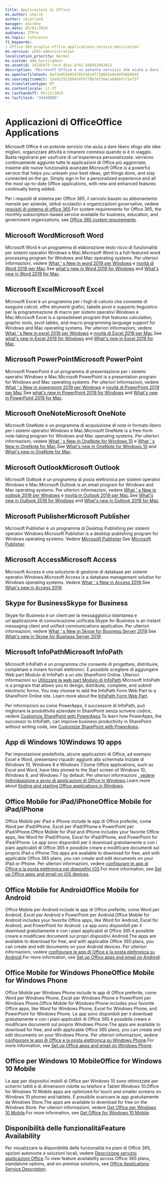 ```yaml
---
title: Applicazioni di Office
ms.author: sharik
author: skjerland
manager: mnirkhe
ms.date: 05/01/2019
audience: ITPro
ms.topic: reference
f1_keywords:
- office-365-proplus-office-applications-service-description
ms.service: o365-administration
localization_priority: Normal
ms.custom: Adm_ServiceDesc
ms.assetid: 142d5d73-fac4-45a1-b742-846953943813
description: "Microsoft Office è un potente servizio che aiuta a dare libero sfogo alle idee migliori, organizzare attività e rimanere connessi quando si è in viaggio. Basta registrarsi per usufruire di un'esperienza personalizzata: verranno continuamente aggiunte tutte le applicazioni di Office più aggiornate, insieme alle nuove funzionalità avanzate."
ms.openlocfilehash: 8af3a955b02478bf461df710041e0e4970868845
ms.sourcegitcommit: 15e92292209454f6778bfef26ecab96bfc71ef5f
ms.translationtype: MT
ms.contentlocale: it-IT
ms.lasthandoff: 05/22/2019
ms.locfileid: "34342995"
---
```

# <a name="office-applications"></a><span data-ttu-id="b0229-104">Applicazioni di Office</span><span class="sxs-lookup"><span data-stu-id="b0229-104">Office Applications</span></span>

<span data-ttu-id="b0229-p102">Microsoft Office è un potente servizio che aiuta a dare libero sfogo alle idee migliori, organizzare attività e rimanere connessi quando si è in viaggio. Basta registrarsi per usufruire di un'esperienza personalizzata: verranno continuamente aggiunte tutte le applicazioni di Office più aggiornate, insieme alle nuove funzionalità avanzate.</span><span class="sxs-lookup"><span data-stu-id="b0229-p102">Microsoft Office is a powerful service that helps you unleash your best ideas, get things done, and stay connected on the go. Simply sign in for a personalized experience and all the most up-to-date Office applications, with new and enhanced features continually being added.</span></span>
  
<span data-ttu-id="b0229-107">Per i requisiti di sistema per Office 365, il servizio basato su abbonamento mensile per aziende, istituti scolastici e organizzazioni governative, vedere [requisiti di sistema di office 365](https://products.office.com/office-system-requirements/#Office365forBEG).</span><span class="sxs-lookup"><span data-stu-id="b0229-107">For system requirements for Office 365, the monthly subscription-based service available for business, education, and government organizations, see [Office 365 system requirements](https://products.office.com/office-system-requirements/#Office365forBEG).</span></span>
  
## <a name="microsoft-word"></a><span data-ttu-id="b0229-108">Microsoft Word</span><span class="sxs-lookup"><span data-stu-id="b0229-108">Microsoft Word</span></span>

<span data-ttu-id="b0229-109">Microsoft Word è un programma di elaborazione testo ricco di funzionalità per sistemi operativi Windows e Mac.</span><span class="sxs-lookup"><span data-stu-id="b0229-109">Microsoft Word is a full-featured word processing program for Windows and Mac operating systems.</span></span> <span data-ttu-id="b0229-110">Per ulteriori informazioni, vedere [What ' s New in word 2019 per Windows](https://support.office.com/article/what-s-new-in-word-2019-for-windows-d3d31e5e-2bb8-4433-80bb-08279beef4b3) e [novità di Word 2019 per Mac](https://support.office.com/article/what-s-new-in-word-2019-for-mac-247e0cd4-a758-4b42-a157-42eb8853aef5).</span><span class="sxs-lookup"><span data-stu-id="b0229-110">See [what's new in Word 2019 for Windows](https://support.office.com/article/what-s-new-in-word-2019-for-windows-d3d31e5e-2bb8-4433-80bb-08279beef4b3) and [What's new in Word 2019 for Mac](https://support.office.com/article/what-s-new-in-word-2019-for-mac-247e0cd4-a758-4b42-a157-42eb8853aef5).</span></span>
  
## <a name="microsoft-excel"></a><span data-ttu-id="b0229-111">Microsoft Excel</span><span class="sxs-lookup"><span data-stu-id="b0229-111">Microsoft Excel</span></span>

<span data-ttu-id="b0229-112">Microsoft Excel è un programma per i fogli di calcolo che consente di eseguire calcoli, offre strumenti grafici, tabelle pivot e supporto linguistico per la programmazione di macro per sistemi operativi Windows e Mac.</span><span class="sxs-lookup"><span data-stu-id="b0229-112">Microsoft Excel is a spreadsheet program that features calculation, graphic tools, pivot tables, and macro programming language support for Windows and Mac operating systems.</span></span> <span data-ttu-id="b0229-113">Per ulteriori informazioni, vedere [What ' s New in excel 2019 per Windows](https://support.office.com/article/what-s-new-in-excel-2019-for-windows-5a201203-1155-4055-82a5-82bf0994631f) e [novità di Excel 2019 per Mac](https://support.office.com/article/what-s-new-in-excel-2019-for-mac-5ce129d3-9e5c-417f-9545-fb6f7b72674d).</span><span class="sxs-lookup"><span data-stu-id="b0229-113">See [what's new in Excel 2019 for Windows](https://support.office.com/article/what-s-new-in-excel-2019-for-windows-5a201203-1155-4055-82a5-82bf0994631f) and [What's new in Excel 2019 for Mac](https://support.office.com/article/what-s-new-in-excel-2019-for-mac-5ce129d3-9e5c-417f-9545-fb6f7b72674d).</span></span>
  
## <a name="microsoft-powerpoint"></a><span data-ttu-id="b0229-114">Microsoft PowerPoint</span><span class="sxs-lookup"><span data-stu-id="b0229-114">Microsoft PowerPoint</span></span>

<span data-ttu-id="b0229-115">Microsoft PowerPoint è un programma di presentazione per i sistemi operativi Windows e Mac.</span><span class="sxs-lookup"><span data-stu-id="b0229-115">Microsoft PowerPoint is a presentation program for Windows and Mac operating systems.</span></span> <span data-ttu-id="b0229-116">Per ulteriori informazioni, vedere [What ' s New in powerpoint 2019 per Windows](https://support.office.com/article/what-s-new-in-powerpoint-2019-for-windows-8355a56a-f643-42d2-8454-784fa9b3d109) e [novità di PowerPoint 2019 per Mac](https://support.office.com/article/what-s-new-in-powerpoint-2019-for-mac-5038ba79-48c5-40f0-adff-11489e5d6fed).</span><span class="sxs-lookup"><span data-stu-id="b0229-116">See [what's new in PowerPoint 2019 for Windows](https://support.office.com/article/what-s-new-in-powerpoint-2019-for-windows-8355a56a-f643-42d2-8454-784fa9b3d109) and [What's new in PowerPoint 2019 for Mac](https://support.office.com/article/what-s-new-in-powerpoint-2019-for-mac-5038ba79-48c5-40f0-adff-11489e5d6fed).</span></span>
  
## <a name="microsoft-onenote"></a><span data-ttu-id="b0229-117">Microsoft OneNote</span><span class="sxs-lookup"><span data-stu-id="b0229-117">Microsoft OneNote</span></span>

<span data-ttu-id="b0229-118">Microsoft OneNote è un programma di acquisizione di note in formato libero per i sistemi operativi Windows e Mac.</span><span class="sxs-lookup"><span data-stu-id="b0229-118">Microsoft OneNote is a free-form note-taking program for Windows and Mac operating systems.</span></span> <span data-ttu-id="b0229-119">Per ulteriori informazioni, vedere [What ' s New in OneNote for Windows 10](https://support.office.com/article/what-s-new-in-onenote-for-windows-10-1477d5de-f4fd-4943-b18a-ff17091161ea) e [What ' s New in OneNote for Mac](https://support.office.com/article/see-what-s-new-in-onenote-for-mac-c82d3f15-252f-452a-89ba-e09fbe418829).</span><span class="sxs-lookup"><span data-stu-id="b0229-119">See [What's new in OneNote for Windows 10](https://support.office.com/article/what-s-new-in-onenote-for-windows-10-1477d5de-f4fd-4943-b18a-ff17091161ea) and [What's new in OneNote for Mac](https://support.office.com/article/see-what-s-new-in-onenote-for-mac-c82d3f15-252f-452a-89ba-e09fbe418829).</span></span>
  
## <a name="microsoft-outlook"></a><span data-ttu-id="b0229-120">Microsoft Outlook</span><span class="sxs-lookup"><span data-stu-id="b0229-120">Microsoft Outlook</span></span>

<span data-ttu-id="b0229-121">Microsoft Outlook è un programma di posta elettronica per sistemi operativi Windows e Mac.</span><span class="sxs-lookup"><span data-stu-id="b0229-121">Microsoft Outlook is an email program for Windows and Mac operating systems.</span></span> <span data-ttu-id="b0229-122">Per ulteriori informazioni, vedere [What ' s New in outlook 2019 per Windows](https://support.office.com/article/what-s-new-in-outlook-2019-for-windows-0c64df36-0908-4ff6-a7fc-573a62800525) e [novità in Outlook 2019 per Mac](https://support.office.com/article/what-s-new-in-outlook-2019-for-mac-05736033-f99e-4cb2-88aa-01e979b0736b).</span><span class="sxs-lookup"><span data-stu-id="b0229-122">See [What's new in Outlook 2019 for Windows](https://support.office.com/article/what-s-new-in-outlook-2019-for-windows-0c64df36-0908-4ff6-a7fc-573a62800525) and [What's new in Outlook 2019 for Mac](https://support.office.com/article/what-s-new-in-outlook-2019-for-mac-05736033-f99e-4cb2-88aa-01e979b0736b).</span></span>
  
## <a name="microsoft-publisher"></a><span data-ttu-id="b0229-123">Microsoft Publisher</span><span class="sxs-lookup"><span data-stu-id="b0229-123">Microsoft Publisher</span></span>

<span data-ttu-id="b0229-124">Microsoft Publisher è un programma di Desktop Publishing per sistemi operativi Windows.</span><span class="sxs-lookup"><span data-stu-id="b0229-124">Microsoft Publisher is a desktop publishing program for Windows operating systems.</span></span> <span data-ttu-id="b0229-125">Vedere [Microsoft Publisher](https://products.office.com/publisher).</span><span class="sxs-lookup"><span data-stu-id="b0229-125">See [Microsoft Publisher](https://products.office.com/publisher).</span></span>
  
## <a name="microsoft-access"></a><span data-ttu-id="b0229-126">Microsoft Access</span><span class="sxs-lookup"><span data-stu-id="b0229-126">Microsoft Access</span></span>

<span data-ttu-id="b0229-127">Microsoft Access è una soluzione di gestione di database per sistemi operativi Windows.</span><span class="sxs-lookup"><span data-stu-id="b0229-127">Microsoft Access is a database management solution for Windows operating systems.</span></span> <span data-ttu-id="b0229-128">Vedere [What ' s New in Access 2019](https://support.office.com/article/what-s-new-in-access-2019-f52c5317-3494-4105-9c56-5a2abb8e0f87).</span><span class="sxs-lookup"><span data-stu-id="b0229-128">See [What's new in Access 2019](https://support.office.com/article/what-s-new-in-access-2019-f52c5317-3494-4105-9c56-5a2abb8e0f87).</span></span>
  
## <a name="skype-for-business"></a><span data-ttu-id="b0229-129">Skype for Business</span><span class="sxs-lookup"><span data-stu-id="b0229-129">Skype for Business</span></span>

<span data-ttu-id="b0229-130">Skype for Business è un client per la messaggistica istantanea e un'applicazione di comunicazione unificata.</span><span class="sxs-lookup"><span data-stu-id="b0229-130">Skype for Business is an instant messaging client and unified communications application.</span></span> <span data-ttu-id="b0229-131">Per ulteriori informazioni, vedere [What ' s New in Skype for Business Server 2019](https://docs.microsoft.com/skypeforbusiness/whats-new).</span><span class="sxs-lookup"><span data-stu-id="b0229-131">See [What's new in Skype for Business Server 2019](https://docs.microsoft.com/skypeforbusiness/whats-new).</span></span>
  
## <a name="microsoft-infopath"></a><span data-ttu-id="b0229-132">Microsoft InfoPath</span><span class="sxs-lookup"><span data-stu-id="b0229-132">Microsoft InfoPath</span></span>

<span data-ttu-id="b0229-p111">Microsoft InfoPath è un programma che consente di progettare, distribuire, completare e inviare formati elettronici. È possibile scegliere di aggiungere Web part Modulo di InfoPath a un sito SharePoint Online. Ulteriori informazioni su [Utilizzare la web part Modulo di InfoPath](http://go.microsoft.com/fwlink/p/?LinkId=271687).</span><span class="sxs-lookup"><span data-stu-id="b0229-p111">Microsoft InfoPath is a program that allows you to design, distribute, complete, and submit electronic forms. You may choose to add the InfoPath Form Web Part to a SharePoint Online site. Learn more about the [InfoPath Form Web Part](http://go.microsoft.com/fwlink/p/?LinkId=271687).</span></span>

<span data-ttu-id="b0229-136">Per informazioni su come PowerApps, il successore di InfoPath, può migliorare la produttività aziendale in SharePoint senza scrivere codice, vedere [Customize SharePoint with PowerApps](https://powerapps.microsoft.com/infopath/).</span><span class="sxs-lookup"><span data-stu-id="b0229-136">To learn how PowerApps, the successor to InfoPath, can improve business productivity in SharePoint without writing code, see [Customize SharePoint with PowerApps](https://powerapps.microsoft.com/infopath/).</span></span>
  
## <a name="windows-10-apps"></a><span data-ttu-id="b0229-137">App di Windows 10</span><span class="sxs-lookup"><span data-stu-id="b0229-137">Windows 10 apps</span></span>

<span data-ttu-id="b0229-138">Per impostazione predefinita, alcune applicazioni di Office, ad esempio Excel e Word, presentano riquadri aggiunti alla schermata iniziale di Windows 10, Windows 8 e Windows 7.</span><span class="sxs-lookup"><span data-stu-id="b0229-138">Some Office applications, such as Excel and Word, have tiles pinned to the Start screen of Windows 10, Windows 8, and Windows 7 by default.</span></span> <span data-ttu-id="b0229-139">Per ulteriori informazioni [, vedere Individuazione e avvio di applicazioni di Office in Windows](https://support.office.com/article/can-t-find-office-applications-in-windows-10-windows-8-or-windows-7-907ce545-6ae8-459b-8d9d-de6764a635d6?ocmsassetID=HA103581103&CTT=1&CorrelationId=03707eae-b946-462a-b3c6-f0fc04f55611&ui=en-US&rs=en-US&ad=US#ID0EAABAAA=Windows_8.1_or_Windows_8).</span><span class="sxs-lookup"><span data-stu-id="b0229-139">Learn more about [finding and starting Office applications in Windows](https://support.office.com/article/can-t-find-office-applications-in-windows-10-windows-8-or-windows-7-907ce545-6ae8-459b-8d9d-de6764a635d6?ocmsassetID=HA103581103&CTT=1&CorrelationId=03707eae-b946-462a-b3c6-f0fc04f55611&ui=en-US&rs=en-US&ad=US#ID0EAABAAA=Windows_8.1_or_Windows_8).</span></span>
  
## <a name="office-mobile-for-ipadiphone"></a><span data-ttu-id="b0229-140">Office Mobile for iPad/iPhone</span><span class="sxs-lookup"><span data-stu-id="b0229-140">Office Mobile for iPad/iPhone</span></span>

<span data-ttu-id="b0229-141">Office Mobile per iPad e iPhone include le app di Office preferite, come Word per iPad/iPhone, Excel per iPad/iPhone e PowerPoint per iPad/iPhone.</span><span class="sxs-lookup"><span data-stu-id="b0229-141">Office Mobile for iPad and iPhone includes your favorite Office apps, like Word for iPad/iPhone, Excel for iPad/iPhone, and PowerPoint for iPad/iPhone.</span></span> <span data-ttu-id="b0229-142">Le app sono disponibili per il download gratuitamente e con i piani applicabili di Office 365 è possibile creare e modificare documenti sul proprio iPad o iPhone.</span><span class="sxs-lookup"><span data-stu-id="b0229-142">The apps are available to download for free, and with applicable Office 365 plans, you can create and edit documents on your iPad or iPhone.</span></span> <span data-ttu-id="b0229-143">Per ulteriori informazioni, vedere [configurare le app di Office e la posta elettronica nei dispositivi iOS](https://support.office.com/article/set-up-office-apps-and-email-on-ios-devices-0402b37e-49c4-4419-a030-f34c2013041f?ui=en-US&rs=en-US&ad=US).</span><span class="sxs-lookup"><span data-stu-id="b0229-143">For more information, see [Set up Office apps and email on iOS devices](https://support.office.com/article/set-up-office-apps-and-email-on-ios-devices-0402b37e-49c4-4419-a030-f34c2013041f?ui=en-US&rs=en-US&ad=US).</span></span>

## <a name="office-mobile-for-android"></a><span data-ttu-id="b0229-144">Office Mobile for Android</span><span class="sxs-lookup"><span data-stu-id="b0229-144">Office Mobile for Android</span></span>

<span data-ttu-id="b0229-145">Office Mobile per Android include le app di Office preferite, come Word per Android, Excel per Android e PowerPoint per Android.</span><span class="sxs-lookup"><span data-stu-id="b0229-145">Office Mobile for Android includes your favorite Office apps, like Word for Android, Excel for Android, and PowerPoint for Android.</span></span> <span data-ttu-id="b0229-146">Le app sono disponibili per il download gratuitamente e con i piani applicabili di Office 365 è possibile creare e modificare documenti sui propri dispositivi Android.</span><span class="sxs-lookup"><span data-stu-id="b0229-146">The apps are available to download for free, and with applicable Office 365 plans, you can create and edit documents on your Android devices.</span></span> <span data-ttu-id="b0229-147">Per ulteriori informazioni, vedere [configurare le app di Office e la posta elettronica su Android](https://support.office.com/article/set-up-office-apps-and-email-on-android-6ef2ebf2-fc2d-474a-be4a-5a801365c87f?ui=en-US&rs=en-US&ad=US).</span><span class="sxs-lookup"><span data-stu-id="b0229-147">For more information, see [Set up Office apps and email on Android](https://support.office.com/article/set-up-office-apps-and-email-on-android-6ef2ebf2-fc2d-474a-be4a-5a801365c87f?ui=en-US&rs=en-US&ad=US).</span></span>

## <a name="office-mobile-for-windows-phone"></a><span data-ttu-id="b0229-148">Office Mobile for Windows Phone</span><span class="sxs-lookup"><span data-stu-id="b0229-148">Office Mobile for Windows Phone</span></span>

<span data-ttu-id="b0229-149">Office Mobile per Windows Phone include le app di Office preferite, come Word per Windows Phone, Excel per Windows Phone e PowerPoint per Windows Phone.</span><span class="sxs-lookup"><span data-stu-id="b0229-149">Office Mobile for Windows Phone includes your favorite Office apps, like Word for Windows Phone, Excel for Windows Phone, and PowerPoint for Windows Phone.</span></span> <span data-ttu-id="b0229-150">Le app sono disponibili per il download gratuitamente e con i piani applicabili di Office 365 è possibile creare e modificare documenti sul proprio Windows Phone.</span><span class="sxs-lookup"><span data-stu-id="b0229-150">The apps are available to download for free, and with applicable Office 365 plans, you can create and edit documents on your Windows Phone.</span></span> <span data-ttu-id="b0229-151">Per ulteriori informazioni, vedere [configurare le app di Office e la posta elettronica su Windows Phone](https://support.office.com/article/set-up-office-apps-and-email-on-windows-phone-9bccc8b8-a321-4d0d-a45e-6e06a3438e43?ui=en-US&rs=en-US&ad=US).</span><span class="sxs-lookup"><span data-stu-id="b0229-151">For more information, see [Set up Office apps and email on Windows Phone](https://support.office.com/article/set-up-office-apps-and-email-on-windows-phone-9bccc8b8-a321-4d0d-a45e-6e06a3438e43?ui=en-US&rs=en-US&ad=US).</span></span>

## <a name="office-for-windows-10-mobile"></a><span data-ttu-id="b0229-152">Office per Windows 10 Mobile</span><span class="sxs-lookup"><span data-stu-id="b0229-152">Office for Windows 10 Mobile</span></span>

<span data-ttu-id="b0229-153">Le app per dispositivi mobili di Office per Windows 10 sono ottimizzate per schermi tattili e di dimensioni ridotte su telefoni e Tablet Windows 10.</span><span class="sxs-lookup"><span data-stu-id="b0229-153">Office for Windows 10 Mobile apps are optimized for touch and smaller screens on Windows 10 phones and tablets.</span></span> <span data-ttu-id="b0229-154">È possibile scaricare le app gratuitamente da Windows Store.</span><span class="sxs-lookup"><span data-stu-id="b0229-154">The apps are available to download for free on the Windows Store.</span></span> <span data-ttu-id="b0229-155">Per ulteriori informazioni, vedere [Get Office per Windows 10 Mobile](https://products.office.com/mobile/office-mobile-apps-for-windows).</span><span class="sxs-lookup"><span data-stu-id="b0229-155">For more information, see [Get Office for Windows 10 Mobile](https://products.office.com/mobile/office-mobile-apps-for-windows).</span></span>
  
## <a name="feature-availability"></a><span data-ttu-id="b0229-156">Disponibilità delle funzionalità</span><span class="sxs-lookup"><span data-stu-id="b0229-156">Feature Availability</span></span>

<span data-ttu-id="b0229-157">Per visualizzare la disponibilità delle funzionalità tra piani di Office 365, opzioni autonome e soluzioni locali, vedere [Descrizione servizio applicazioni Office](office-applications-service-description.md).</span><span class="sxs-lookup"><span data-stu-id="b0229-157">To view feature availability across Office 365 plans, standalone options, and on-premise solutions, see [Office Applications Service Description](office-applications-service-description.md).</span></span>
  